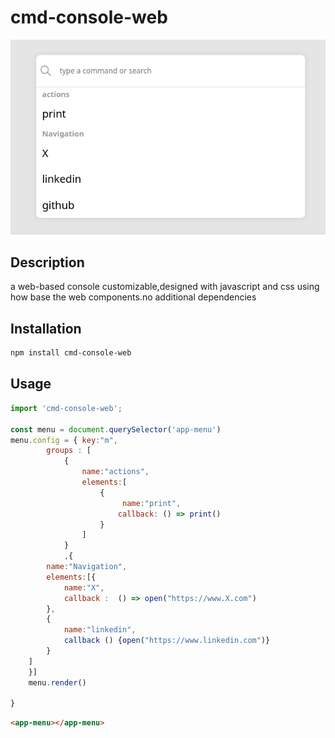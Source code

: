 # cmd-console-web
![example image of cmd console](example.png)
## Description 

 a web-based console customizable,designed with javascript and css  using how base the web components.no additional dependencies

## Installation

```bash
npm install cmd-console-web
```

## Usage

```javascript
import 'cmd-console-web';

const menu = document.querySelector('app-menu')
menu.config = { key:"m",
        groups : [
            {
                name:"actions",
                elements:[
                    {
                         name:"print",
                        callback: () => print()
                    }
                ]
            }
            ,{
        name:"Navigation",
        elements:[{
            name:"X",
            callback :  () => open("https://www.X.com")
        },
        {
            name:"linkedin",
            callback () {open("https://www.linkedin.com")}
        }
    ]
    }]
    menu.render()
        
}

```

```html
<app-menu></app-menu>
```